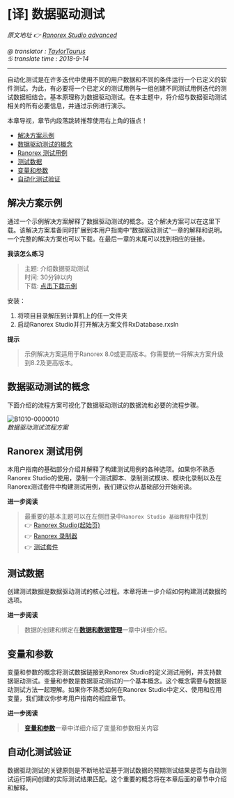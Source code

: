 # [译] 数据驱动测试

*原文地址 👉 [Ranorex Studio advanced][0]*

*@ translator : [TaylorTaurus](https://github.com/taylortaurus)*  
*♋ translate time : 2018-9-14*   
 
---

自动化测试是在许多迭代中使用不同的用户数据和不同的条件运行一个已定义的软件测试。为此，有必要将一个已定义的测试用例与一组创建不同测试用例迭代的测试数据相结合。基本原理称为数据驱动测试。在本主题中，将介绍与数据驱动测试相关的所有必要信息，并通过示例进行演示。

本章导视，章节内段落跳转推荐使用右上角的锚点！

- [解决方案示例](#解决方案示例)
- [数据驱动测试的概念](#数据驱动测试的概念)
- [Ranorex 测试用例](#Ranorex%20测试用例)  
- [测试数据](#测试数据)  
- [变量和参数](#变量和参数)  
- [自动化测试验证](#自动化测试验证)  

## 解决方案示例 

通过一个示例解决方案解释了数据驱动测试的概念。这个解决方案可以在这里下载。该解决方案准备同时扩展到本用户指南中“数据驱动测试”一章的解释和说明。
一个完整的解决方案也可以下载。在最后一章的末尾可以找到相应的链接。

**我该怎么练习**  
> 主题: 介绍数据驱动测试  
> 时间: 30分钟以内  
> 下载: [点击下载示例][1]  

安装：

1. 将项目目录解压到计算机上的任一文件夹
2. 启动Ranorex Studio并打开解决方案文件RxDatabase.rxsln

**提示**
> 示例解决方案适用于Ranorex 8.0或更高版本。你需要统一将解决方案升级到8.2及更高版本。

## 数据驱动测试的概念

下面介绍的流程方案可视化了数据驱动测试的数据流和必要的流程步骤。

![B1010-0000010](https://gitee.com/taylortaurus/RX_UserGuide_GitBook_Picbed/raw/master/Data-drivenTesting/B1010-0000010.png)  
*数据驱动测试流程方案*  


## Ranorex 测试用例

本用户指南的基础部分介绍并解释了构建测试用例的各种选项。如果你不熟悉Ranorex Studio的使用，录制一个测试脚本、录制测试模块、模块化录制以及在Ranorex测试套件中构建测试用例，我们建议你从基础部分开始阅读。

**进一步阅读**  
> 最重要的基本主题可以在左侧目录中`Ranorex Studio 基础教程`中找到  
> 👉 [Ranorex Studio(起始页)][2]  
> 👉 [Ranorex 录制器][3]  
> 👉 [测试套件][4]  


## 测试数据

创建测试数据是数据驱动测试的核心过程。本章将进一步介绍如何构建测试数据的选项。

**进一步阅读**  
> 数据的创建和绑定在[**数据和数据管理**][5]一章中详细介绍。

## 变量和参数  

变量和参数的概念将测试数据链接到Ranorex Studio的定义测试用例，并支持数据驱动测试。变量和参数是数据驱动测试的一个基本概念。这个概念需要与数据驱动测试方法一起理解。如果你不熟悉如何在Ranorex Studio中定义、使用和应用变量，我们建议你参考用户指南的相应章节。  


**进一步阅读**  
> [**变量和参数**][6]一章中详细介绍了变量和参数相关内容

## 自动化测试验证

数据驱动测试的关键原则是不断地验证基于测试数据的预期测试结果是否与自动测试运行期间创建的实际测试结果匹配。这个重要的概念将在本章后面的章节中介绍和解释。


[0]: https://www.ranorex.com/help/latest/ranorex-studio-advanced/data-driven-testing/introduction/
[1]: https://www.ranorex.com/rx-media/rx-user-guide/v8.2/download/RxSampleDataDrivenTesting.zip
[2]: ..\\..\\..\\ranorex-studio-fundamentals/ranorex-studio/ranorex-studio-startpage.html
[3]: ..\\..\\..\\ranorex-studio-fundamentals/ranorex-recorder/introduction.html
[4]: ..\\..\\..\\ranorex-studio-fundamentals/test-suite/introduction.html
[5]: .\[译]数据和数据的管理.html
[6]: ..\\Variables_&_parameter/introduction.html
